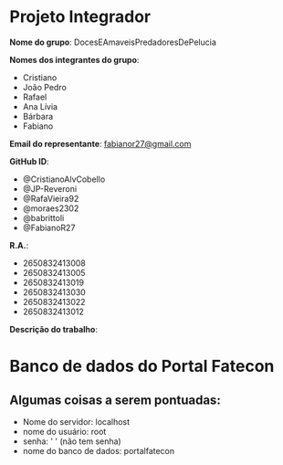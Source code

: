 # Projeto Integrador

**Nome do grupo**: DocesEAmaveisPredadoresDePelucia

**Nomes dos integrantes do grupo**:

- Cristiano
- João Pedro
- Rafael
- Ana Lívia
- Bárbara
- Fabiano

**Email do representante**: fabianor27@gmail.com

**GitHub ID**:

- @CristianoAlvCobello
- @JP-Reveroni
- @RafaVieira92
- @moraes2302
- @babrittoli
- @FabianoR27

**R.A.**:

- 2650832413008
- 2650832413005
- 2650832413019
- 2650832413030
- 2650832413022
- 2650832413012

**Descrição do trabalho**:

# Banco de dados do Portal Fatecon

## Algumas coisas a serem pontuadas:
- Nome do servidor: localhost 
- nome do usuário: root 
- senha: ' ' (não tem senha) 
- nome do banco de dados: portalfatecon 


